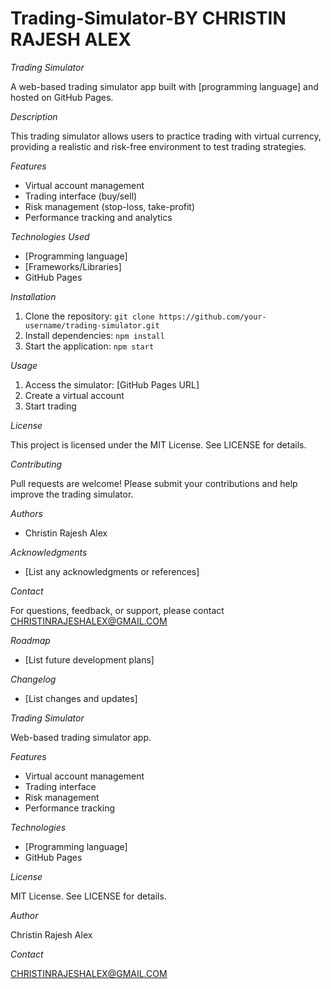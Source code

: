 # Trading-Simulator-BY CHRISTIN RAJESH ALEX

*Trading Simulator*

A web-based trading simulator app built with [programming language] and hosted on GitHub Pages.

*Description*

This trading simulator allows users to practice trading with virtual currency, providing a realistic and risk-free environment to test trading strategies.

*Features*

- Virtual account management
- Trading interface (buy/sell)
- Risk management (stop-loss, take-profit)
- Performance tracking and analytics

*Technologies Used*

- [Programming language]
- [Frameworks/Libraries]
- GitHub Pages

*Installation*

1. Clone the repository: `git clone https://github.com/your-username/trading-simulator.git`
2. Install dependencies: `npm install`
3. Start the application: `npm start`

*Usage*

1. Access the simulator: [GitHub Pages URL]
2. Create a virtual account
3. Start trading

*License*

This project is licensed under the MIT License. See LICENSE for details.

*Contributing*

Pull requests are welcome! Please submit your contributions and help improve the trading simulator.

*Authors*

- Christin Rajesh Alex

*Acknowledgments*

- [List any acknowledgments or references]

*Contact*

For questions, feedback, or support, please contact CHRISTINRAJESHALEX@GMAIL.COM

*Roadmap*

- [List future development plans]

*Changelog*

- [List changes and updates]

*Trading Simulator*

Web-based trading simulator app.

*Features*

- Virtual account management
- Trading interface
- Risk management
- Performance tracking

*Technologies*

- [Programming language]
- GitHub Pages

*License*

MIT License. See LICENSE for details.

*Author*

Christin Rajesh Alex

*Contact*

CHRISTINRAJESHALEX@GMAIL.COM

